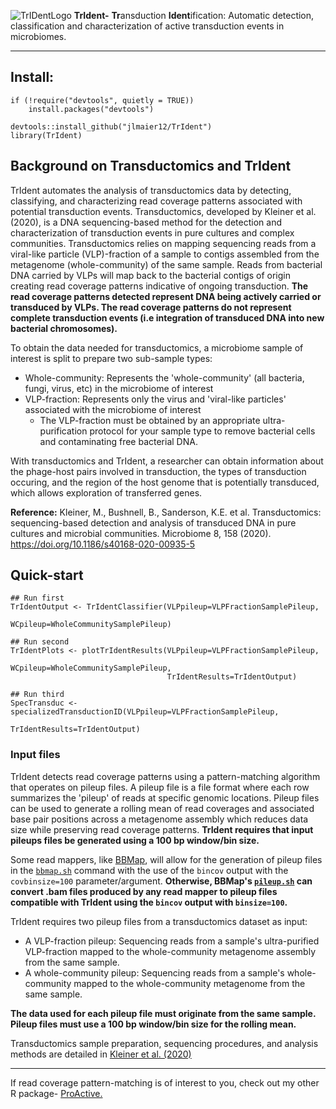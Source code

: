 ![TrIDentLogo](https://github.com/jlmaier12/TrIdent/assets/45083046/15ef7ec7-49ac-48eb-86eb-d585d4b0869e)
**TrIdent-** **Tr**ansduction **Ident**ification: 
Automatic detection, classification and characterization of active transduction events in microbiomes. 

--------------------------------------------------------------------------------------------------------------------------------------------------------
## Install:
```{r}
if (!require("devtools", quietly = TRUE))
    install.packages("devtools")

devtools::install_github("jlmaier12/TrIdent")
library(TrIdent)
```
## Background on Transductomics and TrIdent
TrIdent automates the analysis of transductomics data by detecting, classifying, and characterizing read coverage patterns associated with potential transduction events. Transductomics, developed by Kleiner et al. (2020), is a DNA sequencing-based method for the detection and characterization of transduction events in pure cultures and complex communities. Transductomics relies on mapping sequencing reads from a viral-like particle (VLP)-fraction of a sample to contigs assembled from the metagenome (whole-community) of the same sample. Reads from bacterial DNA carried by VLPs will map back to the bacterial contigs of origin creating read coverage patterns indicative of ongoing transduction. **The read coverage patterns detected represent DNA being actively carried or transduced by VLPs. The read coverage patterns do not represent complete transduction events (i.e integration of transduced DNA into new bacterial chromosomes).** 

To obtain the data needed for transductomics, a microbiome sample of interest is split to prepare two sub-sample types:
- Whole-community: Represents the 'whole-community' (all bacteria, fungi, virus, etc) in the microbiome of interest
- VLP-fraction: Represents only the virus and 'viral-like particles' associated with the microbiome of interest
    - The VLP-fraction must be obtained by an appropriate ultra-purification protocol for your sample type to remove bacterial cells and contaminating free bacterial DNA.

With transductomics and TrIdent, a researcher can obtain information about the phage-host pairs involved in transduction, the types of transduction occuring, and the region of the host genome that is potentially transduced, which allows exploration of transferred genes. 

**Reference:** Kleiner, M., Bushnell, B., Sanderson, K.E. et al. Transductomics: sequencing-based detection and analysis of transduced DNA in pure cultures and microbial communities. Microbiome 8, 158 (2020). <https://doi.org/10.1186/s40168-020-00935-5>

## Quick-start
```{r}
## Run first
TrIdentOutput <- TrIdentClassifier(VLPpileup=VLPFractionSamplePileup, 
                                   WCpileup=WholeCommunitySamplePileup)

## Run second
TrIdentPlots <- plotTrIdentResults(VLPpileup=VLPFractionSamplePileup, 
                                   WCpileup=WholeCommunitySamplePileup, 
                                   TrIdentResults=TrIdentOutput)

## Run third
SpecTransduc <- specializedTransductionID(VLPpileup=VLPFractionSamplePileup, 
                                          TrIdentResults=TrIdentOutput)
```

### Input files

TrIdent detects read coverage patterns using a pattern-matching algorithm that operates on pileup files. A pileup file is a file format where each row summarizes the 'pileup' of reads at specific genomic locations. Pileup files can be used to generate a rolling mean of read coverages and associated base pair positions across a metagenome assembly which reduces data size while preserving read coverage patterns. **TrIdent requires that input pileups files be generated using a 100 bp window/bin size.**  

Some read mappers, like [BBMap](https://jgi.doe.gov/data-and-tools/software-tools/bbtools/bb-tools-user-guide/bbmap-guide/), will allow for the generation of pileup files in the [`bbmap.sh`](https://github.com/BioInfoTools/BBMap/blob/master/sh/bbmap.sh) command with the use of the `bincov` output with the `covbinsize=100` parameter/argument. **Otherwise, BBMap's [`pileup.sh`](https://github.com/BioInfoTools/BBMap/blob/master/sh/pileup.sh) can convert .bam files produced by any read mapper to pileup files compatible with TrIdent using the `bincov` output with `binsize=100`.**

TrIdent requires two pileup files from a transductomics dataset as input:

* A VLP-fraction pileup: Sequencing reads from a sample's ultra-purified VLP-fraction mapped to the whole-community metagenome assembly from the same sample.
* A whole-community pileup: Sequencing reads from a sample's whole-community mapped to the whole-community metagenome from the same sample. 

**The data used for each pileup file must originate from the same sample. Pileup files must use a 100 bp window/bin size for the rolling mean.** 

Transductomics sample preparation, sequencing procedures, and analysis methods are detailed in [Kleiner et al. (2020)](https://microbiomejournal.biomedcentral.com/articles/10.1186/s40168-020-00935-5)

---------------------------------------------------------------------------------------------------------------------------------------------------------------------------------------------

If read coverage pattern-matching is of interest to you, check out my other R package- [ProActive.](https://jlmaier12.github.io/ProActive/) 
